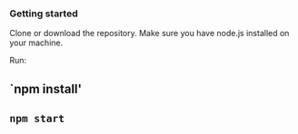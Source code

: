 ### Getting started

Clone or download the repository.
Make sure you have node.js installed on your machine.

Run:
## `npm install'
## `npm start`